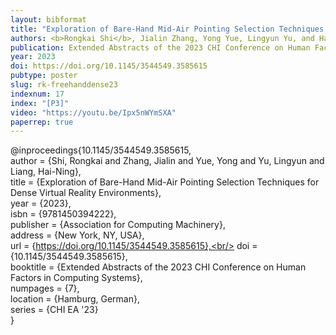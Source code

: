 ```yaml
---
layout: bibformat
title: "Exploration of Bare-Hand Mid-Air Pointing Selection Techniques for Dense Virtual Reality Environments"
authors: <b>Rongkai Shi</b>, Jialin Zhang, Yong Yue, Lingyun Yu, and Hai-Ning Liang
publication: Extended Abstracts of the 2023 CHI Conference on Human Factors in Computing Systems (CHI EA '23)
year: 2023
doi: https://doi.org/10.1145/3544549.3585615
pubtype: poster
slug: rk-freehanddense23
indexnum: 17
index: "[P3]"
video: "https://youtu.be/Ipx5nWYmSXA"
paperrep: true
---
```


@inproceedings{10.1145/3544549.3585615,<br/>
author = {Shi, Rongkai and Zhang, Jialin and Yue, Yong and Yu, Lingyun and Liang, Hai-Ning},<br/>
title = {Exploration of Bare-Hand Mid-Air Pointing Selection Techniques for Dense Virtual Reality Environments},<br/>
year = {2023},<br/>
isbn = {9781450394222},<br/>
publisher = {Association for Computing Machinery},<br/>
address = {New York, NY, USA},<br/>
url = {https://doi.org/10.1145/3544549.3585615},<br/>
doi = {10.1145/3544549.3585615},<br/>
booktitle = {Extended Abstracts of the 2023 CHI Conference on Human Factors in Computing Systems},<br/>
numpages = {7},<br/>
location = {Hamburg, German},<br/>
series = {CHI EA '23}<br/>
}
